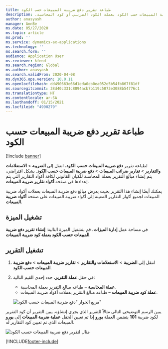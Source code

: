 ```yaml
---
title: طباعة تقرير دفع ضريبة المبيعات حسب الكود‬‏‫
description: يوفر هذا الموضوع معلومات حول الإعدادات والإجراءات المطلوبة لطباعة تقرير دفع ضريبة المبيعات حسب الكود‬‏‫ بعملة الكود الضريبي أو كود المحاسبة.
author: anasyash
manager: AnnBe
ms.date: 05/27/2020
ms.topic: article
ms.prod: ''
ms.service: dynamics-ax-applications
ms.technology: ''
ms.search.form: ''
audience: Application User
ms.reviewer: kfend
ms.search.region: Global
ms.author: anasyash
ms.search.validFrom: 2020-04-08
ms.dyn365.ops.version: 10.0.11
ms.openlocfilehash: dd490663e66d1eda0eb0ea052e5b54fb867f81df
ms.sourcegitcommit: 38d40c331c8894acb7b119c5073e3088b54776c1
ms.translationtype: HT
ms.contentlocale: ar-SA
ms.lasthandoff: 01/15/2021
ms.locfileid: "4990279"
---
```

# <a name="print-the-sales-tax-payment-by-code-report"></a>طباعة تقرير دفع ضريبة المبيعات حسب الكود‬‏‫ 

[!include [banner](../includes/banner.md)]

لطباعة تقرير **دفع ضريبة المبيعات حسب الكود**، انتقل إلى **الضريبة** \> **الاستعلامات والتقارير** \> **تقارير ضرائب المبيعات** \> **دفع ضريبة المبيعات حسب الكود**. بشكل افتراضي، يتم إنشاء مبالغ التقرير بعملة المحاسبة للكيان القانوني لكافة أكواد التقارير التي يتم إعدادها في صفحة **أكواد تقارير ضريبة المبيعات**.

يمكنك أيضًا إنشاء هذا التقرير بحيث يعرض مبالغ دفع ضريبة المبيعات بعملات أكواد ضريبة المبيعات لجميع أكوار التقارير المعينة إلى أكواد ضريبة المبيعات على صفحة **أكواد ضريبة المبيعات**.

## <a name="turn-on-the-feature"></a>تشغيل الميزة

في مساحة عمل **إدارة الميزات**، قم بتشغيل الميزة التالية: **إنشاء تقرير دفع ضريبة المبيعات حسب الكود بعملة كود ضريبة المبيعات**.

## <a name="run-the-report"></a>تشغيل التقرير

1. انتقل إلى **الضريبة** \> **الاستعلامات والتقارير‬** \> **تقارير ضريبة المبيعات** \> **دفع ضريبة المبيعات حسب الكود**.
2. في حقل **عملة التقرير**، حدد إحدى القيم التالية:

    - **عملة المحاسبة** – طباعه مبالغ التقرير بعملة المحاسبة.
    - **عملة كود ضريبة المبيعات** – طباعه مبالغ التقرير بعملات أكواد ضريبة المبيعات.

    ![مربع الحوار "دفع ضريبة المبيعات حسب الكود"](media/Sales-tax-payment-by-code.png)

يبين الرسم التوضيحي التالي مثالاً للتقرير الذي يجري إنشاؤه. يبين التقرير أن كود التقرير **101** يتضمن العملة **يورو** إذا تم تعيين الحقل **عملية ضريبة المبيعات** إلى **يورو‏‎** لكود ضريبة المبيعات الذي تم تعيين كود التقارير له.

![مثال لتقرير دفع ضريبة المبيعات حسب الكود](media/Sales-tax-payment-by-code-2.png)


[!INCLUDE[footer-include](../../includes/footer-banner.md)]